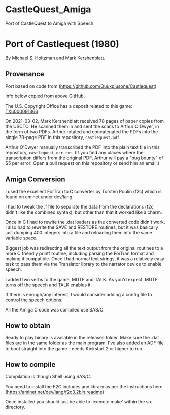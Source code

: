 # CastleQuest_Amiga
Port of CastleQuest to Amiga with Speech

# Port of Castlequest (1980)

By Michael S. Holtzman and Mark Kershenblatt.


## Provenance

Port based on code from (https://github.com/Quuxplusone/Castlequest)

Info below copied from above GitHub.

The U.S. Copyright Office has a deposit related to this game:
[TXu000091366](https://cocatalog.loc.gov/cgi-bin/Pwebrecon.cgi?Search_Arg=TXu000091366&Search_Code=REGS&CNT=10&HIST=1)

On 2021-03-02, Mark Kershenblatt received 78 pages of paper copies
from the USCTO. He scanned them in and sent the scans to Arthur O'Dwyer,
in the form of two PDFs. Arthur rotated and concatenated the PDFs
into the single 78-page PDF in this repository, `castlequest.pdf`.

Arthur O'Dwyer manually transcribed the PDF into the plain text
file in this repository, `castlequest.ocr.txt`. (If you find any
places where the transcription differs from the original PDF,
Arthur will pay a "bug bounty" of $5 per error! Open a pull request
on this repository or send him an email.)

## Amiga Conversion

I used the excellent ForTran to C converter by Torsten Poulin (f2c) which is found on aminet under dev/lang.

I had to tweak the .f file to separate the data from the declarations (f2c didn't like the combined syntax), but other than that it worked like a charm.

Once in C I had to rewite the .dat loaders as the converted code didn't work.  I also had to rewrite the SAVE and RESTORE routines, but it was basically just dumping 400 integers into a file and reloading them into the same variable space.

Biggest job was redirecting all the text output from the original routines to a more C friendly printf routine, including parsing the ForTran format and making it compatible.  Once I had normal text strings, it was a relatively easy task to pass them via the Translator library to the narrator device to enable speech.

I added two verbs to the game, MUTE and TALK.  As you'd expect, MUTE turns off the speech and TALK enables it.

If there is enough/any interest, I would consider adding a config file to control the speech options.

All the Amiga C code was compiled use SAS/C.

## How to obtain
Ready to play binary is available in the releases folder.  Make sure the .dat files are in the same folder as the main program.
I've also added an ADF file to boot straight into the game - needs Kickstart 2 or higher to run.

## How to compile
Compilation is though Shell using SAS/C.

You need to install the F2C includes and library as per the instructions here (https://aminet.net/dev/lang/f2c3.2bin.readme)

Once installed you should just be able to 'execute make' within the src directory.


